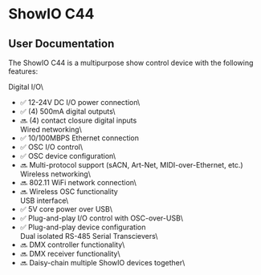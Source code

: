# ShowIO C44
## User Documentation

The ShowIO C44 is a multipurpose show control device with the following features:

Digital I/O\
  * ✅ 12-24V DC I/O power connection\
  * ✅ (4) 500mA digital outputs\
  * 🔜 (4) contact closure digital inputs\
Wired networking\
  * ✅ 10/100MBPS Ethernet connection
  * ✅ OSC I/O control\
  * ✅ OSC device configuration\
  * 🔜 Multi-protocol support (sACN, Art-Net, MIDI-over-Ethernet, etc.)\
Wireless networking\
  * 🔜 802.11 WiFi network connection\
  * 🔜 Wireless OSC functionality\
USB interface\
  * ✅ 5V core power over USB\
  * ✅ Plug-and-play I/O control with OSC-over-USB\
  * ✅ Plug-and-play device configuration\
Dual isolated RS-485 Serial Transcievers\
  * 🔜 DMX controller functionality\
  * 🔜 DMX receiver functionality\
  * 🔜 Daisy-chain multiple ShowIO devices together\
